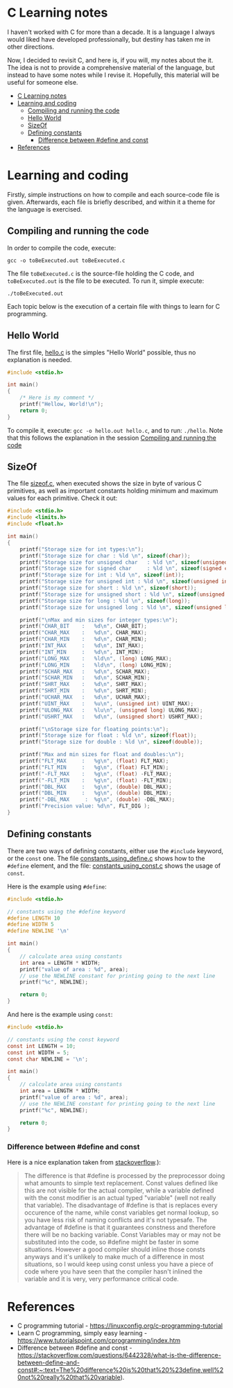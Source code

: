 # C Learning notes

I haven't worked with C for more than a decade. It is a language I always would liked have developed professionally, but destiny has taken me in other directions. 

Now, I decided to revisit C, and here is, if you will, my notes about the it. The idea is not to provide a comprehensive material of the language, but instead to have some notes while I revise it. Hopefully, this material will be useful for someone else.

- [C Learning notes](#c-learning-notes)
- [Learning and coding](#learning-and-coding)
  - [Compiling and running the code](#compiling-and-running-the-code)
  - [Hello World](#hello-world)
  - [SizeOf](#sizeof)
  - [Defining constants](#defining-constants)
    - [Difference between #define and const](#difference-between-define-and-const)
- [References](#references)

# Learning and coding

Firstly, simple instructions on how to compile and each source-code file is given. Afterwards, each file is briefly described, and within it a theme for the language is exercised.

## Compiling and running the code

In order to compile the code, execute:

```
gcc -o toBeExecuted.out toBeExecuted.c
```

The file `toBeExecuted.c` is the source-file holding the C code, and `toBeExecuted.out` is the file to be executed. To run it, simple execute:

```
./toBeExecuted.out
```

Each topic below is the execution of a certain file with things to learn for C programming.

## Hello World

The first file, [hello.c](./hello.c) is the simples "Hello World" possible, thus no explanation is needed.

```c
#include <stdio.h>

int main()
{
    /* Here is my comment */
    printf("Hellow, World!\n");
    return 0;
}

```

To compile it, execute: `gcc -o hello.out hello.c`, and to run: `./hello`. Note that this follows the explanation in the session [Compiling and running the code](#compiling-and-running-the-code)

## SizeOf

The file [sizeof.c](./sizeof.c), when executed shows the size in byte of various C primitives, as well as important constants holding minimum and maximum values for each primitive. Check it out:

```c
#include <stdio.h>
#include <limits.h>
#include <float.h>

int main() 
{
    printf("Storage size for int types:\n");
    printf("Storage size for char : %ld \n", sizeof(char));
    printf("Storage size for unsigned char	 : %ld \n", sizeof(unsigned char));
    printf("Storage size for signed char	 : %ld \n", sizeof(signed char));
    printf("Storage size for int : %ld \n", sizeof(int));
    printf("Storage size for unsigned int : %ld \n", sizeof(unsigned int));
    printf("Storage size for short : %ld \n", sizeof(short));
    printf("Storage size for unsigned short : %ld \n", sizeof(unsigned short));
    printf("Storage size for long : %ld \n", sizeof(long));
    printf("Storage size for unsigned long : %ld \n", sizeof(unsigned long));

    printf("\nMax and min sizes for integer types:\n");
    printf("CHAR_BIT    :   %d\n", CHAR_BIT);
    printf("CHAR_MAX    :   %d\n", CHAR_MAX);
    printf("CHAR_MIN    :   %d\n", CHAR_MIN);
    printf("INT_MAX     :   %d\n", INT_MAX);
    printf("INT_MIN     :   %d\n", INT_MIN);
    printf("LONG_MAX    :   %ld\n", (long) LONG_MAX);
    printf("LONG_MIN    :   %ld\n", (long) LONG_MIN);
    printf("SCHAR_MAX   :   %d\n", SCHAR_MAX);
    printf("SCHAR_MIN   :   %d\n", SCHAR_MIN);
    printf("SHRT_MAX    :   %d\n", SHRT_MAX);
    printf("SHRT_MIN    :   %d\n", SHRT_MIN);
    printf("UCHAR_MAX   :   %d\n", UCHAR_MAX);
    printf("UINT_MAX    :   %u\n", (unsigned int) UINT_MAX);
    printf("ULONG_MAX   :   %lu\n", (unsigned long) ULONG_MAX);
    printf("USHRT_MAX   :   %d\n", (unsigned short) USHRT_MAX);

    printf("\nStorage size for floating points:\n");
    printf("Storage size for float : %ld \n", sizeof(float));
    printf("Storage size for double : %ld \n", sizeof(double));

    printf("Max and min sizes for float and doubles:\n");
    printf("FLT_MAX     :   %g\n", (float) FLT_MAX);
    printf("FLT_MIN     :   %g\n", (float) FLT_MIN);
    printf("-FLT_MAX    :   %g\n", (float) -FLT_MAX);
    printf("-FLT_MIN    :   %g\n", (float) -FLT_MIN);
    printf("DBL_MAX     :   %g\n", (double) DBL_MAX);
    printf("DBL_MIN     :   %g\n", (double) DBL_MIN);
    printf("-DBL_MAX     :  %g\n", (double) -DBL_MAX);
    printf("Precision value: %d\n", FLT_DIG );
}
```

## Defining constants

There are two ways of defining constants, either use the `#include` keyword, or the `const` one. The file [constants_using_define.c](./constants_using_define.c) shows how to the `#define` element, and the file: [constants_using_const.c](./constants_using_const.c) shows the usage of `const`.

Here is the example using `#define`:

```c
#include <stdio.h>

// constants using the #define keyword
#define LENGTH 10
#define WIDTH 5
#define NEWLINE '\n'

int main()
{
    // calculate area using constants
    int area = LENGTH * WIDTH;
    printf("value of area : %d", area);
    // use the NEWLINE constant for printing going to the next line
    printf("%c", NEWLINE);

    return 0;
}
```

And here is the example using `const`:

```c
#include <stdio.h>

// constants using the const keyword
const int LENGTH = 10;
const int WIDTH = 5;
const char NEWLINE = '\n';

int main()
{
    // calculate area using constants
    int area = LENGTH * WIDTH;
    printf("value of area : %d", area);
    // use the NEWLINE constant for printing going to the next line
    printf("%c", NEWLINE);

    return 0;
}
```

### Difference between #define and const

Here is a nice explanation taken from [stackoverflow](https://stackoverflow.com/questions/6442328/what-is-the-difference-between-define-and-const#:~:text=The%20difference%20is%20that%20%23define,well%20not%20really%20that%20variable).):

>The difference is that #define is processed by the preprocessor doing what amounts to simple text replacement. Const values defined like this are not visible for the actual compiler, while a variable defined with the const modifier is an actual typed "variable" (well not really that variable). The disadvantage of #define is that is replaces every occurence of the name, while const variables get normal lookup, so you have less risk of naming conflicts and it's not typesafe.
>The advantage of #define is that it guarantees constness and therefore there will be no backing variable. Const Variables may or may not be substituted into the code, so #define might be faster in some situations. However a good compiler should inline those consts anyways and it's unlikely to make much of a difference in most situations, so I would keep using const unless you have a piece of code where you have seen that the compiler hasn't inlined the variable and it is very, very performance critical code.

# References

- C programming tutorial - https://linuxconfig.org/c-programming-tutorial
- Learn C programming, simply easy learning - https://www.tutorialspoint.com/cprogramming/index.htm
- Difference between #define and const - https://stackoverflow.com/questions/6442328/what-is-the-difference-between-define-and-const#:~:text=The%20difference%20is%20that%20%23define,well%20not%20really%20that%20variable).

